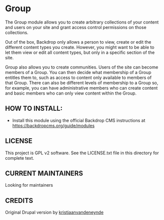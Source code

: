 Group
=====

The Group module allows you to create arbitrary collections of your content and
users on your site and grant access control permissions on those collections.

Out of the box, Backdrop only allows a person to view, create or edit the
different content types you create. However, you might want to be able to let
them view or edit all content types, but only in a specific section of the site.

Group also allows you to create communities. Users of the site can become
members of a Group. You can then decide what membership of a Group entitles
them to, such as access to content only available to members of that Group.
There can also be different levels of membership to a Group so, for example,
you can have administrative members who can create content and basic members
who can only view content within the Group.

HOW TO INSTALL:
---------------
- Install this module using the official Backdrop CMS instructions at 
https://backdropcms.org/guide/modules

      
LICENSE
---------------    

This project is GPL v2 software. See the LICENSE.txt file in this directory 
for complete text.

CURRENT MAINTAINERS
---------------    

Looking for maintainers

CREDITS   
--------------- 

Original Drupal version by [kristiaanvandeneynde](https://www.drupal.org/u/kristiaanvandeneynde)
